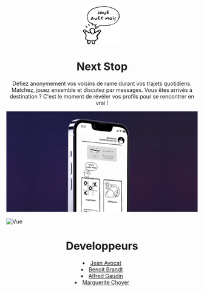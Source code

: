 <p align="center"><img src="/app/assets/images/gifs/gamer_bonhomme.gif" width="100" height="100"></p>
<h1 align="center"> Next Stop </h1>

<p align="center">
Défiez anonymement vos voisins de rame durant vos trajets quotidiens. Matchez, jouez ensemble et discutez par messages. Vous êtes arrivés à destination ? C'est le moment de révéler vos profils pour se rencontrer en vrai !
</p>

![Cover](/app/assets/images/cover.png)

![Vue](/app/assets/images/vue-éclatée.png)

<h1 align="center">Developpeurs</h1>
<li align="center"><a href="https://www.linkedin.com/in/jean-avocat-6255b51b6/">Jean Avocat</a></li>
<li align="center"><a href="https://www.linkedin.com/in/benoitbrandt/">Benoit Brandt</a></li>
<li align="center"><a href="https://www.linkedin.com/in/alfred-gaudin/">Alfred Gaudin</a></li>
<li align="center"><a href="https://www.linkedin.com/in/margueritechoyer/">Marguerite Choyer</a></li>
